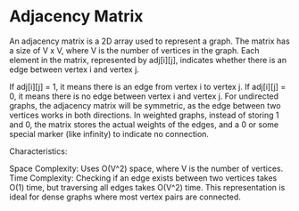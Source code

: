 # Adjacency Matrix

An adjacency matrix is a 2D array used to represent a graph. The matrix has a size of V x V, where V is the number of vertices in the graph. Each element in the matrix, represented by adj[i][j], indicates whether there is an edge between vertex i and vertex j.

If adj[i][j] = 1, it means there is an edge from vertex i to vertex j.
If adj[i][j] = 0, it means there is no edge between vertex i and vertex j.
For undirected graphs, the adjacency matrix will be symmetric, as the edge between two vertices works in both directions. In weighted graphs, instead of storing 1 and 0, the matrix stores the actual weights of the edges, and a 0 or some special marker (like infinity) to indicate no connection.

Characteristics:

Space Complexity: Uses O(V^2) space, where V is the number of vertices.
Time Complexity: Checking if an edge exists between two vertices takes O(1) time, but traversing all edges takes O(V^2) time.
This representation is ideal for dense graphs where most vertex pairs are connected.
